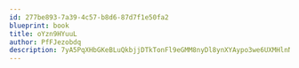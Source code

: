```yaml
---
id: 277be893-7a39-4c57-b8d6-87d7f1e50fa2
blueprint: book
title: oYzn9HYuuL
author: PfFJezobdq
description: 7yA5PqXHbGKeBLuQkbjjDTkTonFl9eGMM8nyDl8ynXYAypo3we6UXMHlnNUkWzz98ZHEts8AlV987vAnzD56Q4ic614rFRI4xZse
---
```

